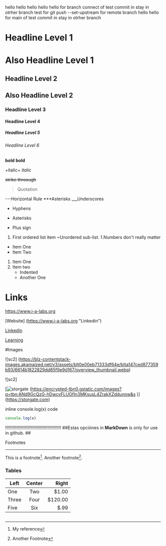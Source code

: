 hello
hello hello
hello hello for branch connect  of test commit in stay in otrher branch
test for git push --set-upstream for remote branch
hello hello for main of test commit in stay in otrher branch

# Headline Level 1
Also Headline Level 1
=====================


## Headline Level 2 
Also Headline Level 2
--------------------

### Headline Level 3
#### Headline Level 4
##### Headline Level 5
###### Headline Level 6 

**bold**
__bold__

+italic+
_italic_

~~strike throough~~
>Quotation

---Horizontal Rule
***Asterisks
___Underscores

- Hyphens
* Asterisks
+ Plus sign

1. First ordered list item
  ~Unordered sub-list.
1.Numbers don't really matter

- Item One
- Item Two

1.  Item One
1.  Item two
    - Indented
    - Another One


# Links #
https://www.i-a-labs.org 

[Website] (https://www.i-a-labs.org "Linkedin")

[Linkedin]

[Learning][1]

[Linkedin]: https://www.i-a-labs.org

[1]: https://www.i-a-labs.org/learning

#Images

![sc2] (https://blz-contentstack-images.akamaized.net/v3/assets/blt0e00eb71333df64e/blta147ced877359b93/6614b1822829dd85f9e9d167/overview_thumbnail.webp)

![sc2]

[storgate]: https://encrypted-tbn0.gstatic.com/images?q=tbn:ANd9GcQzG-hDwcvFLUGfIn3MKsusL4ZrakXZddunnw&s 

[![storgate] (https://encrypted-tbn0.gstatic.com/images?q=tbn:ANd9GcQzG-hDwcvFLUGfIn3MKsusL4ZrakXZddunnw&s
)] (https://storgate.com) 

inline console.log(x) code

```js let x = 5;
console.log(x) 
```
!!!!!!!!!!!!!!!!!!!!!!!!!!!!!!!!!!!!!!!!!!!!!
##Estas opciónes in __MarkDown__ is only for use in github. ##

Footnotes
_________

This is a footnote[^1]. Another footnote[^2].

[^1]: My reference
[^2]: Another Footnote

###  Tables ###

| Left | Center | Right |
|------|:------:| -----:|
|One   | Two    | $1.00 |
|Three | Four   |$120.00|
|Five  | Six    |$.99   |

```js // ! the tables in create in issues and Pull Request dynamically use the caracther "/" //
``` 
